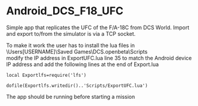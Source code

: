 # Android_DCS_F18_UFC

Simple app that replicates the UFC of the F/A-18C from DCS World.
Import and export to/from the simulator is via a TCP socket.

To make it work the user has to install the lua files in \Users\[USERNAME]\Saved Games\DCS.openbeta\Scripts\
modify the IP address in ExportUFC.lua line 35 to match the Android device IP address
and add the following lines at the end of Export.lua

    local Exportlfs=require('lfs')
    
    dofile(Exportlfs.writedir()..'Scripts/ExportUFC.lua')
    
The app should be running before starting a mission
